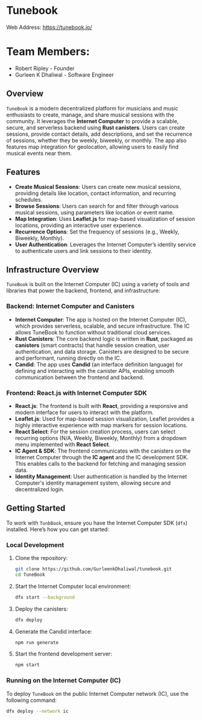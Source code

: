 # Tunebook

Web Address: https://tunebook.io/

# Team Members:
- Robert Ripley - Founder
- Gurleen K Dhaliwal - Software Engineer

## Overview

`TuneBook` is a modern decentralized platform for musicians and music enthusiasts to create, manage, and share musical sessions with the community. It leverages the **Internet Computer** to provide a scalable, secure, and serverless backend using **Rust canisters**. Users can create sessions, provide contact details, add descriptions, and set the recurrence of sessions, whether they be weekly, biweekly, or monthly. The app also features map integration for geolocation, allowing users to easily find musical events near them.

## Features

- **Create Musical Sessions**: Users can create new musical sessions, providing details like location, contact information, and recurring schedules.
- **Browse Sessions**: Users can search for and filter through various musical sessions, using parameters like location or event name.
- **Map Integration**: Uses **Leaflet.js** for map-based visualization of session locations, providing an interactive user experience.
- **Recurrence Options**: Set the frequency of sessions (e.g., Weekly, Biweekly, Monthly).
- **User Authentication**: Leverages the Internet Computer’s identity service to authenticate users and link sessions to their identity.

## Infrastructure Overview

`TuneBook` is built on the Internet Computer (IC) using a variety of tools and libraries that power the backend, frontend, and infrastructure:

### Backend: Internet Computer and Canisters

- **Internet Computer**: The app is hosted on the Internet Computer (IC), which provides serverless, scalable, and secure infrastructure. The IC allows TuneBook to function without traditional cloud services.
- **Rust Canisters**: The core backend logic is written in **Rust**, packaged as **canisters** (smart contracts) that handle session creation, user authentication, and data storage. Canisters are designed to be secure and performant, running directly on the IC.
- **Candid**: The app uses **Candid** (an interface definition language) for defining and interacting with the canister APIs, enabling smooth communication between the frontend and backend.

### Frontend: React.js with Internet Computer SDK

- **React.js**: The frontend is built with **React**, providing a responsive and modern interface for users to interact with the platform.
- **Leaflet.js**: Used for map-based session visualization, Leaflet provides a highly interactive experience with map markers for session locations.
- **React Select**: For the session creation process, users can select recurring options (N/A, Weekly, Biweekly, Monthly) from a dropdown menu implemented with **React Select**.
- **IC Agent & SDK**: The frontend communicates with the canisters on the Internet Computer through the **IC agent** and the IC development SDK. This enables calls to the backend for fetching and managing session data.
- **Identity Management**: User authentication is handled by the Internet Computer's identity management system, allowing secure and decentralized login.


## Getting Started

To work with `TunbBook`, ensure you have the Internet Computer SDK (`dfx`) installed. Here’s how you can get started:

### Local Development

1. Clone the repository:

    ```bash
    git clone https://github.com/GurleenkDhaliwal/tunebook.git
    cd TuneBook
    ```

2. Start the Internet Computer local environment:

    ```bash
    dfx start --background
    ```

3. Deploy the canisters:

    ```bash
    dfx deploy
    ```

4. Generate the Candid interface:

    ```bash
    npm run generate
    ```

5. Start the frontend development server:

    ```bash
    npm start
    ```

### Running on the Internet Computer (IC)

To deploy `TuneBook` on the public Internet Computer network (IC), use the following command:

```bash
dfx deploy --network ic


